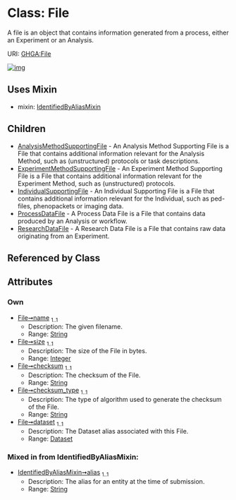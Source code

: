 
# Class: File


A file is an object that contains information generated from a process, either an Experiment or an Analysis.

URI: [GHGA:File](https://w3id.org/GHGA/File)


[![img](https://yuml.me/diagram/nofunky;dir:TB/class/[ResearchDataFile],[ProcessDataFile],[IndividualSupportingFile],[IdentifiedByAliasMixin],[Dataset]<dataset%201..1-%20[File&#124;name:string;size:integer;checksum:string;checksum_type:string;alias:string],[File]uses%20-.->[IdentifiedByAliasMixin],[File]^-[ResearchDataFile],[File]^-[ProcessDataFile],[File]^-[IndividualSupportingFile],[File]^-[ExperimentMethodSupportingFile],[File]^-[AnalysisMethodSupportingFile],[ExperimentMethodSupportingFile],[Dataset],[AnalysisMethodSupportingFile])](https://yuml.me/diagram/nofunky;dir:TB/class/[ResearchDataFile],[ProcessDataFile],[IndividualSupportingFile],[IdentifiedByAliasMixin],[Dataset]<dataset%201..1-%20[File&#124;name:string;size:integer;checksum:string;checksum_type:string;alias:string],[File]uses%20-.->[IdentifiedByAliasMixin],[File]^-[ResearchDataFile],[File]^-[ProcessDataFile],[File]^-[IndividualSupportingFile],[File]^-[ExperimentMethodSupportingFile],[File]^-[AnalysisMethodSupportingFile],[ExperimentMethodSupportingFile],[Dataset],[AnalysisMethodSupportingFile])

## Uses Mixin

 *  mixin: [IdentifiedByAliasMixin](IdentifiedByAliasMixin.md)

## Children

 * [AnalysisMethodSupportingFile](AnalysisMethodSupportingFile.md) - An Analysis Method Supporting File is a File that contains additional information relevant for the Analysis Method, such as (unstructured) protocols or task descriptions.
 * [ExperimentMethodSupportingFile](ExperimentMethodSupportingFile.md) - An Experiment Method Supporting File is a File that contains additional information relevant for the Experiment Method, such as (unstructured) protocols.
 * [IndividualSupportingFile](IndividualSupportingFile.md) - An Individual Supporting File is a File that contains additional information relevant for the Individual, such as ped-files, phenopackets or imaging data.
 * [ProcessDataFile](ProcessDataFile.md) - A Process Data File is a File that contains data produced by an Analysis or workflow.
 * [ResearchDataFile](ResearchDataFile.md) - A Research Data File is a File that contains raw data originating from an Experiment.

## Referenced by Class


## Attributes


### Own

 * [File➞name](File_name.md)  <sub>1..1</sub>
     * Description: The given filename.
     * Range: [String](types/String.md)
 * [File➞size](File_size.md)  <sub>1..1</sub>
     * Description: The size of the File in bytes.
     * Range: [Integer](types/Integer.md)
 * [File➞checksum](File_checksum.md)  <sub>1..1</sub>
     * Description: The checksum of the File.
     * Range: [String](types/String.md)
 * [File➞checksum_type](File_checksum_type.md)  <sub>1..1</sub>
     * Description: The type of algorithm used to generate the checksum of the File.
     * Range: [String](types/String.md)
 * [File➞dataset](File_dataset.md)  <sub>1..1</sub>
     * Description: The Dataset alias associated with this File.
     * Range: [Dataset](Dataset.md)

### Mixed in from IdentifiedByAliasMixin:

 * [IdentifiedByAliasMixin➞alias](IdentifiedByAliasMixin_alias.md)  <sub>1..1</sub>
     * Description: The alias for an entity at the time of submission.
     * Range: [String](types/String.md)
